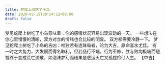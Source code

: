 ```yaml
---
title: 蛇爬上树吃了小鸟
date: 2020-02-15T20:54:12+08:00
draft: false
---
```


梦见蛇爬上树吃了小鸟意味着：你的感情状况容易出现波动的一天。
一些想法在你心里慢慢的清晰，双方对立的情绪也会比较的明显。
双方都需要冷静一下。
梦见蛇爬上树吃了小鸟的吉凶：唯独若有连珠局者，论为大吉，原命喜水尤佳。
有一时之大势力，大发展而得名取利，但若品行不端，行为不修，胜与败均极端而短暂终于变成荒亡流散，如泡沬梦幻而结果是悲运灭亡又孤独伶仃人生。
【中吉】